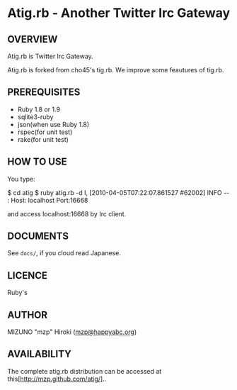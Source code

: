 Atig.rb - Another Twitter Irc Gateway
===========================================

OVERVIEW
--------
Atig.rb is Twitter Irc Gateway.

Atig.rb is forked from cho45's tig.rb. We improve some feautures of tig.rb.

PREREQUISITES
-------------

* Ruby 1.8 or 1.9
* sqlite3-ruby
* json(when use Ruby 1.8)
* rspec(for unit test)
* rake(for unit test)

HOW TO USE
----------

You type:

 $ cd atig
 $ ruby atig.rb -d
 I, [2010-04-05T07:22:07.861527 #62002]  INFO -- : Host: localhost Port:16668

and access localhost:16668 by Irc client.

DOCUMENTS
---------
See `docs/`, if you cloud read Japanese.

LICENCE
-------
Ruby's

AUTHOR
------
MIZUNO "mzp" Hiroki (mzp@happyabc.org)

AVAILABILITY
------------
The complete atig.rb distribution can be accessed at this[http://mzp.github.com/atig/]..
